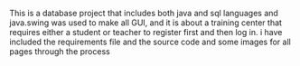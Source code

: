 This is a database project that includes both java and sql languages and java.swing was used to make all GUI, and it is about a training center that requires either a student or teacher to register first and then log in.
i have included the requirements file and the source code and some images for all pages through the process
